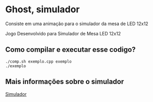 # Ghost, simulador

Consiste em uma animação para o simulador da mesa de LED 12x12

Jogo Desenvolvido para Simulador de Mesa LED 12x12

## Como compilar e executar esse codigo?

```
./comp.sh exemplo.cpp exemplo 
./exemplo 
```
## Mais informações sobre o simulador

[Simulador](https://github.com/cacauvicosa/inf351_2019/tree/master/trabalhos/t3/Arthur/simulador)
